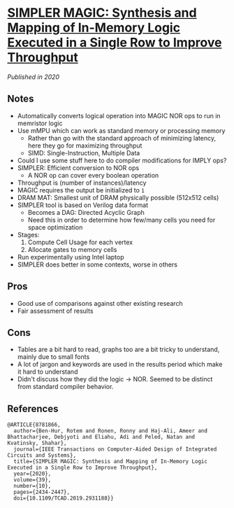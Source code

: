# [SIMPLER MAGIC: Synthesis and Mapping of In-Memory Logic Executed in a Single Row to Improve Throughput](https://ieeexplore.ieee.org/document/8781866)
_Published in 2020_

## Notes
- Automatically converts logical operation into MAGIC NOR ops to run in memristor logic
- Use mMPU which can work as standard memory or processing memory
    - Rather than go with the standard approach of minimizing latency, here they go for maximizing throughput
    - SIMD: Single-Instruction, Multiple Data
- Could I use some stuff here to do compiler modifications for IMPLY ops?
- SIMPLER: Efficient conversion to NOR ops
    - A NOR op can cover every boolean operation
- Throughput is (number of instances)/latency
- MAGIC requires the output be initialized to `1`
- DRAM MAT: Smallest unit of DRAM physically possible (512x512 cells)
- SIMPLER tool is based on Verilog data format
     - Becomes a DAG: Directed Acyclic Graph
     - Need this in order to determine how few/many cells you need for space optimization
- Stages:
    1. Compute Cell Usage for each vertex
    2. Allocate gates to memory cells
- Run experimentally using Intel laptop
- SIMPLER does better in some contexts, worse in others

## Pros
- Good use of comparisons against other existing research
- Fair assessment of results

## Cons
- Tables are a bit hard to read, graphs too are a bit tricky to understand, mainly due to small fonts
- A lot of jargon and keywords are used in the results period which make it hard to understand
- Didn't discuss how they did the logic -> NOR. Seemed to be distinct from standard compiler behavior.

## References

```
@ARTICLE{8781866,
  author={Ben-Hur, Rotem and Ronen, Ronny and Haj-Ali, Ameer and Bhattacharjee, Debjyoti and Eliahu, Adi and Peled, Natan and Kvatinsky, Shahar},
  journal={IEEE Transactions on Computer-Aided Design of Integrated Circuits and Systems}, 
  title={SIMPLER MAGIC: Synthesis and Mapping of In-Memory Logic Executed in a Single Row to Improve Throughput}, 
  year={2020},
  volume={39},
  number={10},
  pages={2434-2447},
  doi={10.1109/TCAD.2019.2931188}}
```